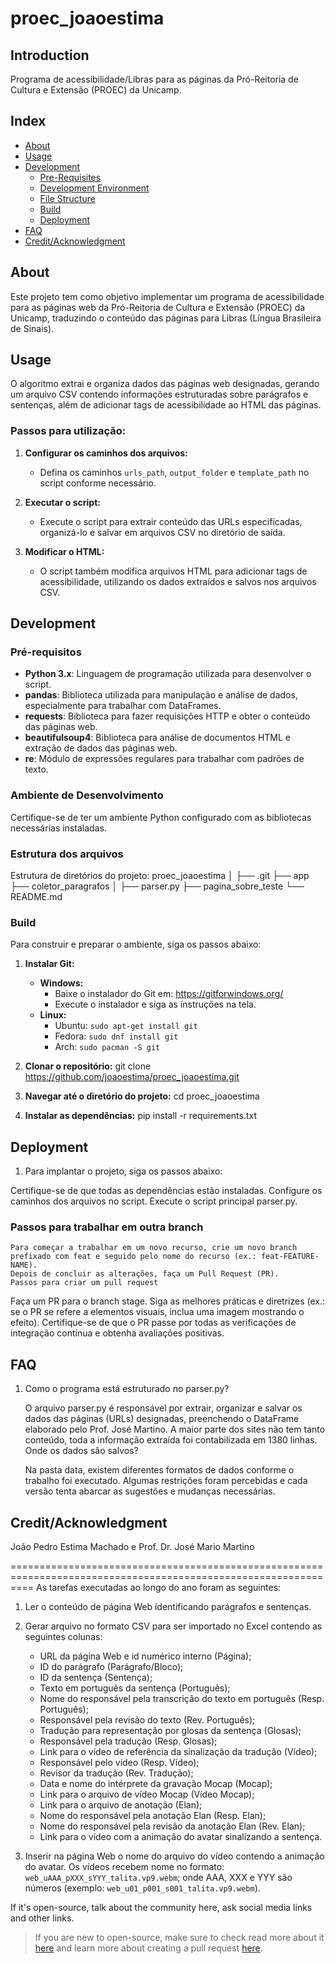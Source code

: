 # proec_joaoestima
## Introduction
Programa de acessibilidade/Libras para as páginas da Pró-Reitoria de Cultura e Extensão (PROEC) da Unicamp.

## Index
- [About](#about)
- [Usage](#usage)
- [Development](#development)
  - [Pre-Requisites](#pre-requisites)
  - [Development Environment](#development-environment)
  - [File Structure](#file-structure)
  - [Build](#build)  
  - [Deployment](#deployment)  
- [FAQ](#faq)
- [Credit/Acknowledgment](#creditacknowledgment)

## About
Este projeto tem como objetivo implementar um programa de acessibilidade para as páginas web da Pró-Reitoria de Cultura e Extensão (PROEC) da Unicamp, traduzindo o conteúdo das páginas para Libras (Língua Brasileira de Sinais).

## Usage
O algoritmo extrai e organiza dados das páginas web designadas, gerando um arquivo CSV contendo informações estruturadas sobre parágrafos e sentenças, além de adicionar tags de acessibilidade ao HTML das páginas.

### Passos para utilização:
1. **Configurar os caminhos dos arquivos:**
   - Defina os caminhos `urls_path`, `output_folder` e `template_path` no script conforme necessário.

2. **Executar o script:**
   - Execute o script para extrair conteúdo das URLs especificadas, organizá-lo e salvar em arquivos CSV no diretório de saída.

3. **Modificar o HTML:**
   - O script também modifica arquivos HTML para adicionar tags de acessibilidade, utilizando os dados extraídos e salvos nos arquivos CSV.

## Development

### Pré-requisitos
- **Python 3.x**: Linguagem de programação utilizada para desenvolver o script.
- **pandas**: Biblioteca utilizada para manipulação e análise de dados, especialmente para trabalhar com DataFrames.
- **requests**: Biblioteca para fazer requisições HTTP e obter o conteúdo das páginas web.
- **beautifulsoup4**: Biblioteca para análise de documentos HTML e extração de dados das páginas web.
- **re**: Módulo de expressões regulares para trabalhar com padrões de texto.

### Ambiente de Desenvolvimento
Certifique-se de ter um ambiente Python configurado com as bibliotecas necessárias instaladas.

### Estrutura dos arquivos
Estrutura de diretórios do projeto:
proec_joaoestima
│
├── .git
├── app
├── coletor_paragrafos
│ ├── parser.py
├── pagina_sobre_teste
└── README.md

### Build
Para construir e preparar o ambiente, siga os passos abaixo:

1. **Instalar Git:**
   - **Windows:**
     - Baixe o instalador do Git em: https://gitforwindows.org/
     - Execute o instalador e siga as instruções na tela.
   - **Linux:**
     - Ubuntu: `sudo apt-get install git`
     - Fedora: `sudo dnf install git`
     - Arch: `sudo pacman -S git`

2. **Clonar o repositório:**
	git clone https://github.com/joaoestima/proec_joaoestima.git

3. **Navegar até o diretório do projeto:**
	cd proec_joaoestima

4. **Instalar as dependências:**
	pip install -r requirements.txt
## Deployment
1. Para implantar o projeto, siga os passos abaixo:

Certifique-se de que todas as dependências estão instaladas.
Configure os caminhos dos arquivos no script.
Execute o script principal parser.py.
### Passos para trabalhar em outra branch

	Para começar a trabalhar em um novo recurso, crie um novo branch prefixado com feat e seguido pelo nome do recurso (ex.: feat-FEATURE-NAME).
	Depois de concluir as alterações, faça um Pull Request (PR).
	Passos para criar um pull request

Faça um PR para o branch stage.
Siga as melhores práticas e diretrizes (ex.: se o PR se refere a elementos visuais, inclua uma imagem mostrando o efeito).
Certifique-se de que o PR passe por todas as verificações de integração contínua e obtenha avaliações positivas.
## FAQ
1. Como o programa está estruturado no parser.py?

	O arquivo parser.py é responsável por extrair, organizar e salvar os dados das páginas (URLs) designadas, preenchendo o DataFrame elaborado pelo Prof. José Martino.
	A maior parte dos sites não tem tanto conteúdo, toda a informação extraída foi contabilizada em 1380 linhas.
Onde os dados são salvos?

	Na pasta data, existem diferentes formatos de dados conforme o trabalho foi executado. Algumas restrições foram percebidas e cada versão tenta abarcar as sugestões e mudanças necessárias.

## Credit/Acknowledgment
João Pedro Estima Machado e Prof. Dr. José Mario Martino

================================================================================================================
As tarefas executadas ao longo do ano foram as seguintes:

1. Ler o conteúdo de página Web identificando parágrafos e sentenças.
2. Gerar arquivo no formato CSV para ser importado no Excel contendo as seguintes colunas:
   - URL da página Web e id numérico interno (Página);
   - ID do parágrafo (Parágrafo/Bloco);
   - ID da sentença (Sentença);
   - Texto em português da sentença (Português);
   - Nome do responsável pela transcrição do texto em português (Resp. Português);
   - Responsável pela revisão do texto (Rev. Português);
   - Tradução para representação por glosas da sentença (Glosas);
   - Responsável pela tradução (Resp. Glosas);
   - Link para o vídeo de referência da sinalização da tradução (Vídeo);
   - Responsável pelo vídeo (Resp. Vídeo);
   - Revisor da tradução (Rev. Tradução);
   - Data e nome do intérprete da gravação Mocap (Mocap);
   - Link para o arquivo de vídeo Mocap (Vídeo Mocap);
   - Link para o arquivo de anotação (Elan);
   - Nome do responsável pela anotação Elan (Resp. Elan);
   - Nome do responsável pela revisão da anotação Elan (Rev. Elan);
   - Link para o vídeo com a animação do avatar sinalizando a sentença.

3. Inserir na página Web o nome do arquivo do vídeo contendo a animação do avatar. Os vídeos recebem nome no formato: `web_uAAA_pXXX_sYYY_talita.vp9.webm`; onde AAA, XXX e YYY são números (exemplo: `web_u01_p001_s001_talita.vp9.webm`).

If it's open-source, talk about the community here, ask social media links and other links.

> If you are new to open-source, make sure to check read more about it [here](https://www.digitalocean.com/community/tutorial_series/an-introduction-to-open-source) and learn more about creating a pull request [here](https://www.digitalocean.com/community/tutorials/how-to-create-a-pull-request-on-github).

